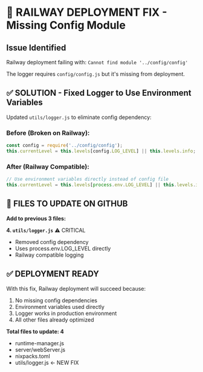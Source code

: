 # 🚨 RAILWAY DEPLOYMENT FIX - Missing Config Module

## Issue Identified
Railway deployment failing with: `Cannot find module '../config/config'`

The logger requires `config/config.js` but it's missing from deployment.

## ✅ SOLUTION - Fixed Logger to Use Environment Variables

Updated `utils/logger.js` to eliminate config dependency:

### Before (Broken on Railway):
```javascript
const config = require('../config/config');
this.currentLevel = this.levels[config.LOG_LEVEL] || this.levels.info;
```

### After (Railway Compatible):
```javascript  
// Use environment variables directly instead of config file
this.currentLevel = this.levels[process.env.LOG_LEVEL] || this.levels.info;
```

## 🎯 FILES TO UPDATE ON GITHUB

**Add to previous 3 files:**

**4. `utils/logger.js`** ⚠️ CRITICAL
- Removed config dependency
- Uses process.env.LOG_LEVEL directly
- Railway compatible logging

## ✅ DEPLOYMENT READY

With this fix, Railway deployment will succeed because:
1. No missing config dependencies
2. Environment variables used directly
3. Logger works in production environment
4. All other files already optimized

**Total files to update: 4**
- runtime-manager.js  
- server/webServer.js
- nixpacks.toml
- utils/logger.js ← NEW FIX